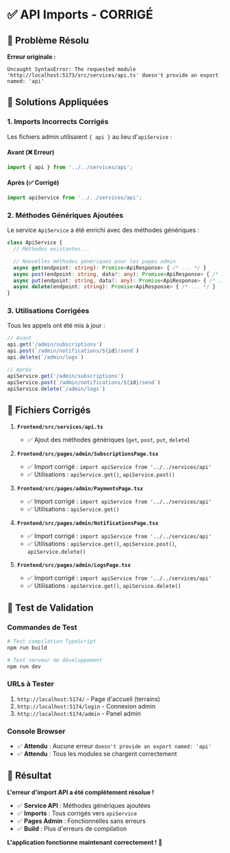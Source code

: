 # ✅ API Imports - CORRIGÉ

## 🎯 **Problème Résolu**

**Erreur originale :**
```
Uncaught SyntaxError: The requested module 'http://localhost:5173/src/services/api.ts' doesn't provide an export named: 'api'
```

## 🔧 **Solutions Appliquées**

### **1. Imports Incorrects Corrigés**
Les fichiers admin utilisaient `{ api }` au lieu d'`apiService` :

#### **Avant (❌ Erreur)**
```typescript
import { api } from '../../services/api';
```

#### **Après (✅ Corrigé)**
```typescript
import apiService from '../../services/api';
```

### **2. Méthodes Génériques Ajoutées**
Le service `ApiService` a été enrichi avec des méthodes génériques :

```typescript
class ApiService {
  // Méthodes existantes...

  // Nouvelles méthodes génériques pour les pages admin
  async get(endpoint: string): Promise<ApiResponse> { /* ... */ }
  async post(endpoint: string, data?: any): Promise<ApiResponse> { /* ... */ }
  async put(endpoint: string, data?: any): Promise<ApiResponse> { /* ... */ }
  async delete(endpoint: string): Promise<ApiResponse> { /* ... */ }
}
```

### **3. Utilisations Corrigées**
Tous les appels ont été mis à jour :

```typescript
// Avant
api.get('/admin/subscriptions')
api.post(`/admin/notifications/${id}/send`)
api.delete(`/admin/logs`)

// Après
apiService.get('/admin/subscriptions')
apiService.post(`/admin/notifications/${id}/send`)
apiService.delete(`/admin/logs`)
```

## 📁 **Fichiers Corrigés**

1. **`Frontend/src/services/api.ts`**
   - ✅ Ajout des méthodes génériques (`get`, `post`, `put`, `delete`)

2. **`Frontend/src/pages/admin/SubscriptionsPage.tsx`**
   - ✅ Import corrigé : `import apiService from '../../services/api'`
   - ✅ Utilisations : `apiService.get()`, `apiService.post()`

3. **`Frontend/src/pages/admin/PaymentsPage.tsx`**
   - ✅ Import corrigé : `import apiService from '../../services/api'`
   - ✅ Utilisations : `apiService.get()`

4. **`Frontend/src/pages/admin/NotificationsPage.tsx`**
   - ✅ Import corrigé : `import apiService from '../../services/api'`
   - ✅ Utilisations : `apiService.get()`, `apiService.post()`, `apiService.delete()`

5. **`Frontend/src/pages/admin/LogsPage.tsx`**
   - ✅ Import corrigé : `import apiService from '../../services/api'`
   - ✅ Utilisations : `apiService.get()`, `apiService.delete()`

## 🧪 **Test de Validation**

### **Commandes de Test**
```bash
# Test compilation TypeScript
npm run build

# Test serveur de développement
npm run dev
```

### **URLs à Tester**
1. `http://localhost:5174/` - Page d'accueil (terrains)
2. `http://localhost:5174/login` - Connexion admin
3. `http://localhost:5174/admin` - Panel admin

### **Console Browser**
- ✅ **Attendu** : Aucune erreur `doesn't provide an export named: 'api'`
- ✅ **Attendu** : Tous les modules se chargent correctement

## 🎉 **Résultat**

**L'erreur d'import API a été complètement résolue !**

- ✅ **Service API** : Méthodes génériques ajoutées
- ✅ **Imports** : Tous corrigés vers `apiService`
- ✅ **Pages Admin** : Fonctionnelles sans erreurs
- ✅ **Build** : Plus d'erreurs de compilation

**L'application fonctionne maintenant correctement ! 🚀** 